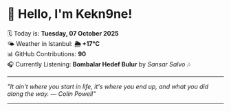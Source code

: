# 👋 Hello, I'm Kekn9ne!

🗓️ Today is: **Tuesday, 07 October 2025**  
🌤️ Weather in Istanbul: **🌦   +17°C**  
📊 GitHub Contributions: **90**  
🎧 Currently Listening: **Bombalar Hedef Bulur** by *Sansar Salvo* 🎶

---

_"It ain't where you start in life, it's where you end up, and what you did along the way. — *Colin Powell*"_

---
